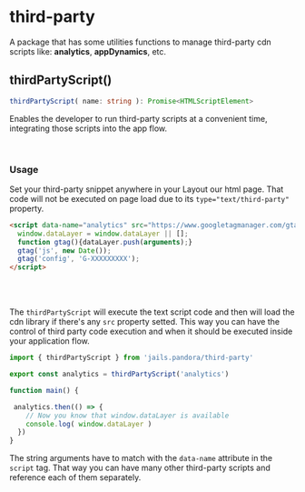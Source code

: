 # third-party

A package that has some utilities functions to manage third-party cdn scripts like: **analytics**, **appDynamics**, etc.


## thirdPartyScript()
```ts 
thirdPartyScript( name: string ): Promise<HTMLScriptElement>
```

Enables the developer to run third-party scripts at a convenient time, integrating those scripts into the app flow.

<br />

### Usage
Set your third-party snippet anywhere in your Layout our html page. 
That code will not be executed on page load due to its `type="text/third-party"` property.

```html
<script data-name="analytics" src="https://www.googletagmanager.com/gtag/js?id=G-XXXXXXXXX" type="text/third-party">
  window.dataLayer = window.dataLayer || [];
  function gtag(){dataLayer.push(arguments);}
  gtag('js', new Date());
  gtag('config', 'G-XXXXXXXXX');
</script> 
```
<br />
<br />

The `thirdPartyScript` will execute the text script code and then will load the cdn library if there's any `src` property setted.
This way you can have the control of third party code execution and when it should be executed inside your application flow.

```js
import { thirdPartyScript } from 'jails.pandora/third-party'

export const analytics = thirdPartyScript('analytics')

function main() {

 analytics.then(() => {
    // Now you know that window.dataLayer is available
    console.log( window.dataLayer )
  })
}
```

The string arguments have to match with the `data-name` attribute in the `script` tag. That way you can have many other third-party scripts and reference each of them separately.